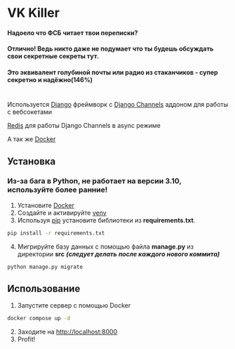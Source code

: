 # VK Killer

#### Надоело что ФСБ читает твои переписки?
#### Отлично! Ведь никто даже не подумает что ты будешь обсуждать свои секретные секреты тут.
#### Это эквивалент голубиной почты или радио из стаканчиков - супер секретно и надёжно(146%)
#

Используется [Django](https://www.djangoproject.com/) фреймворк с [Django Channels](https://github.com/django/channels) аддоном для работы с вебсокетами

[Redis](https://redis.io/) для работы Django Channels в async режиме

А так же [Docker](https://www.docker.com/)


## Установка

### Из-за бага в Python, не работает на версии 3.10, используйте более ранние!

1. Установите [Docker](https://www.docker.com/)
2. Создайте и активируйте [venv](https://docs.python.org/3/library/venv.html)
3. Используя [pip](https://pip.pypa.io/en/stable/) установите библиотеки из **requirements.txt**.
```bash
pip install -r requirements.txt
```
4. Мигрируйте базу данных с помощью файла **manage.py** из директории **src** ***(следует делать после каждого нового коммита)***
```bash
python manage.py migrate
```

## Использование

1. Запустите сервер с помощью Docker
```bash
docker compose up -d
```
2. Заходите на [http://localhost:8000](http://localhost:8000)
3. Profit!
